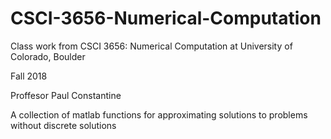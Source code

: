 # CSCI-3656-Numerical-Computation
Class work from CSCI 3656: Numerical Computation at University of Colorado, Boulder

Fall 2018

Proffesor Paul Constantine

A collection of matlab functions for approximating solutions to problems without discrete solutions
